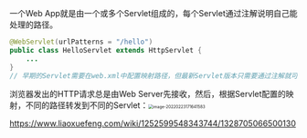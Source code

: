 一个Web App就是由一个或多个Servlet组成的，每个Servlet通过注解说明自己能处理的路径。

```java
@WebServlet(urlPatterns = "/hello")
public class HelloServlet extends HttpServlet {
    ...
}
// 早期的Servlet需要在web.xml中配置映射路径，但最新Servlet版本只需要通过注解就可以完成映射。
```

浏览器发出的HTTP请求总是由Web Server先接收，然后，根据Servlet配置的映射，不同的路径转发到不同的Servlet：<img src="C:\Users\QY\AppData\Roaming\Typora\typora-user-images\image-20220223171641583.png" alt="image-20220223171641583" style="zoom:50%;" />

https://www.liaoxuefeng.com/wiki/1252599548343744/1328705066500130

